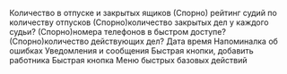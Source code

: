Количество в отпуске и закрытых ящиков
(Спорно) рейтинг судий по количеству отпусков
(Спорно)количество закрытых дел у каждого судьи?
(Спорно)номера телефонов в быстром доступе?
(Спорно)количество действующих дел?
Дата время
Напоминалка об ошибках
Уведомления и сообщения
Быстрая кнопки, добавить работника
Быстрая кнопка
Меню быстрых базовых действий